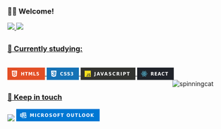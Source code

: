 ### 🧗‍♂️ Welcome!

 <div>
  <a href="https://github.com/fernandocssl">
  <img height="180em" src="https://github-readme-stats.vercel.app/api?username=fernandocssl&show_icons=true&theme=dark&include_all_commits=true&count_private=true"/>
  <img height="180em" src="https://github-readme-stats.vercel.app/api/top-langs/?username=fernandocssl&layout=compact&langs_count=7&theme=dark"/>
</div>

 ##
 
 ### 🧠 Currently studying:
<div style="display: inline_block"><br>
  <img align="center" alt="Badge-HTML" src="/src/HTML5-badge.png">
  <img align="center" alt="Badge-CSS" src="/src/CSS3-badge.png">
  <img align="center" alt="Badge-Js" src="/src/Javascript-badge.png">
  <img align="center" alt="Badge-React" src="/src/react-badge.png">
  <img width="130" align="right" alt="spinningcat" border-radius="50%" src="spinning-cat.gif">
</div>

 ##
 
 ### 📌 Keep in touch
 <div>
  <a href="https://www.linkedin.com/in/fernando-cesar-silva" target="_blank"><img src="https://img.shields.io/badge/-LinkedIn-%230077B5?style=for-the-badge&logo=linkedin&logoColor=white" target="_blank"></a> 
  <a href = "mailto:fernando_cesar.2@hotmail.com"><img src="/src/outlook-badge.png" target="_blank"></a>
 </div>

